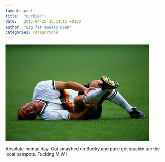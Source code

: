 ```yaml
---
layout: post
title:  "Buckie!"
date:   2015-04-25 16:14:15 +0100
author: "Big fat sweaty Boab"
categories: categoryone
---
```

![injury](/assets/blog1.jpg)

Absolute mental day. Got smashed on Bucky and pure got stuck<!--more-->in tae the local bampots. Fucking M W I 


